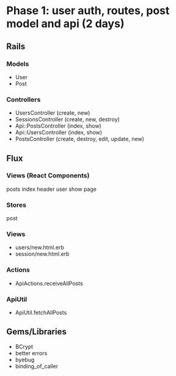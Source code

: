 # Phase 1: user auth, routes, post model and api (2 days)

## Rails
### Models
* User
* Post

### Controllers
* UsersController (create, new)
* SessionsController (create, new, destroy)
* Api::PostsController (index, show)
* Api::UsersController (index, show)
* PostsController (create, destroy, edit, update, new)

## Flux
### Views (React Components)
posts index
header
user show page

### Stores
post

### Views
* users/new.html.erb
* session/new.html.erb

### Actions
* ApiActions.receiveAllPosts

### ApiUtil
* ApiUtil.fetchAllPosts

## Gems/Libraries
* BCrypt
* better errors
* byebug
* binding_of_caller
